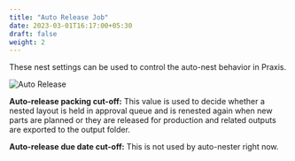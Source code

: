 ```yaml
---
title: "Auto Release Job"
date: 2023-03-01T16:17:00+05:30
draft: false
weight: 2
---
```


These nest settings can be used to control the auto-nest behavior in Praxis.

![Auto Release](/images/AutoRelease.png)

**Auto-release packing cut-off:** This value is used to decide whether a nested layout is held in approval queue and is renested again when new parts are planned or they are released for production and related outputs are exported to the output folder.

**Auto-release due date cut-off:** This is not used by auto-nester right now.
